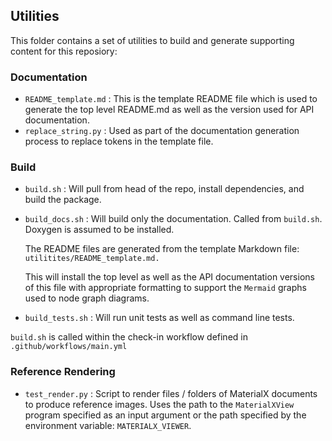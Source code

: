 ## Utilities

This folder contains a set of utilities to build and generate supporting content for this reposiory:

### Documentation

- `README_template.md` : This is the template README file which is used to generate the top level README.md as well as the version used for API documentation.
- `replace_string.py` : Used as part of the documentation generation process to replace tokens in the template file.

### Build

- `build.sh` : Will pull from head of the repo, install dependencies, and build the package.

- `build_docs.sh` : Will build only the documentation. Called from `build.sh`. Doxygen is assumed to be installed. 

    The README files are generated from the template Markdown file: `utilitites/README_template.md.` 

    This will install the top level as well as the API documentation versions of this file with appropriate formatting to support the `Mermaid` graphs used to node graph diagrams.
- `build_tests.sh` : Will run unit tests as well as command line tests.

`build.sh` is called within the check-in workflow defined in `.github/workflows/main.yml`

### Reference Rendering

- `test_render.py` : Script to render files / folders of MaterialX documents to produce reference images. Uses the path to the `MaterialXView` program specified as an input argument or the  path specified by the environment variable: `MATERIALX_VIEWER`.